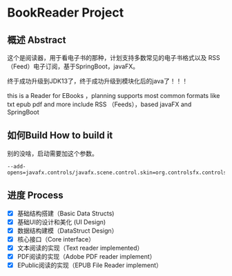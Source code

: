 # BookReader Project

## 概述 Abstract

这个是阅读器，用于看电子书的那种，计划支持多数常见的电子书格式以及
RSS（Feed）电子订阅，基于SpringBoot，javaFX。

终于成功升级到JDK13了，终于成功升级到模块化后的java了！！！

this is a Reader for EBooks ，planning supports most common formats like txt epub pdf and more
include RSS （Feeds），based javaFX and SpringBoot

## 如何Build How to build it

别的没啥，启动需要加这个参数。

```
--add-opens=javafx.controls/javafx.scene.control.skin=org.controlsfx.controls
```

## 进度 Process

 - [x] 基础结构搭建（Basic Data Structs)
 - [x] 基础UI的设计和美化 (UI Design)
 - [x] 数据结构建模（DataStruct Design）
 - [x] 核心接口（Core interface）
 - [x] 文本阅读的实现（Text reader implemented）
 - [x] PDF阅读的实现（Adobe PDF reader implement）
 - [x] EPublic阅读的实现（EPUB File Reader implement）